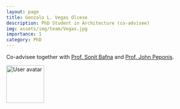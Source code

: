 ```yaml
---
layout: page
title: Gonzalo L. Vegas Olcese
description: PhD Student in Architecture (co-advisee)
img: assets/img/team/Vegas.jpg
importance: 1
category: PhD
---
```


Co-advisee together with [Prof. Sonit Bafna](https://arch.gatech.edu/people/sonit-bafna) and [Prof. John Peponis](https://arch.gatech.edu/people/john-peponis).

<img src="https://upload.wikimedia.org/wikipedia/commons/5/59/User-avatar.svg"
       class="img-fluid z-depth-1 rounded"
       width="100"
       height="100"
       alt="User avatar"/>
